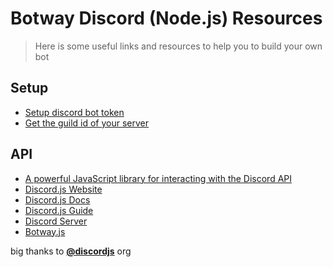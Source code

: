# Botway Discord (Node.js) Resources

> Here is some useful links and resources to help you to build your own bot

## Setup

- [Setup discord bot token](https://github.com/abdfnx/botway/discussions/4)
- [Get the guild id of your server](https://github.com/abdfnx/botway/discussions/4#discussioncomment-2653737)

## API

- [A powerful JavaScript library for interacting with the Discord API](https://github.com/discordjs/discord.js)
- [Discord.js Website](https://discord.js.org)
- [Discord.js Docs](https://discord.js.org/#/docs)
- [Discord.js Guide](https://discordjs.guide)
- [Discord Server](https://discord.gg/djs)
- [Botway.js](https://npm.im/botway.js)

big thanks to [**@discordjs**](https://github.com/discordjs) org
